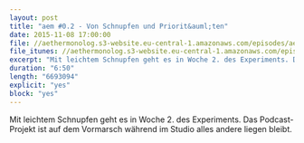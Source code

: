 ```yaml
---
layout: post
title: "aem #0.2 - Von Schnupfen und Priorit&auml;ten"
date: 2015-11-08 17:00:00
file: //aethermonolog.s3-website.eu-central-1.amazonaws.com/episodes/aethermonolog-00b.mp3
file_itunes: //aethermonolog.s3-website.eu-central-1.amazonaws.com/episodes/aethermonolog-00b.m4a
excerpt: "Mit leichtem Schnupfen geht es in Woche 2. des Experiments. Das Podcast-Projekt ist auf dem Vormarsch während im Studio alles andere liegen bleibt."
duration: "6:50"
length: "6693094"
explicit: "yes"
block: "yes"
---
```


Mit leichtem Schnupfen geht es in Woche 2. des Experiments. Das Podcast-Projekt ist auf dem Vormarsch während im Studio alles andere liegen bleibt.
